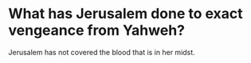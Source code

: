 # What has Jerusalem done to exact vengeance from Yahweh?

Jerusalem has not covered the blood that is in her midst.
